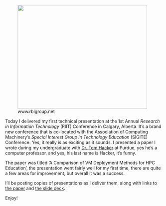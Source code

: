 <figure style="width: 415px" class="wp-caption alignnone"><img title="Calgary Skyline" src="http://www.rbigroup.net/wp-content/themes/twentyten/images/calgary-ab-canada.jpg" alt="" width="415" height="332" /><figcaption class="wp-caption-text">www.rbigroup.net</figcaption></figure> 

Today I delivered my first technical presentation at the 1st Annual _Research in Information Technology_ (RIIT) Conference in Calgary, Alberta. It&#8217;s a brand new conference that is co-located with the Association of Computing Machinery&#8217;s _Special Interest Group in Technology Education_ (SIGITE) Conference. Yes, it really is as exciting as it sounds. I presented a paper I wrote during my undergraduate with [Dr. Tom Hacker][1] at Purdue, yes he&#8217;s a computer professor, and yes, his last name is Hacker, it&#8217;s funny.

The paper was titled &#8216;A Comparison of VM Deployment Methods for HPC Education&#8217;, the presentation went fairly well for my first time, there are quite a few areas for improvement, but overall it was a success.

I&#8217;ll be posting copies of presentations as I deliver them, along with links to <a title="Robison-Hacker Paper" href="http://sigite2012.sigite.org/wp-content/uploads/2012/08/session09-paper03.pdf" target="_blank">the paper</a> and [the slide deck][2].

Enjoy!





[1]: http://www2.tech.purdue.edu/cpt/SelfStudy/CPTFacultyVitas/FacultyStaff/DisplayStaffMember.asp?member&#61;tjhacker "Tom Hacker"
[2]: http://www.nickrobison.com/wp-content/uploads/2012/10/SIGITE-Presentation.pptx "SIGITE Presentation"